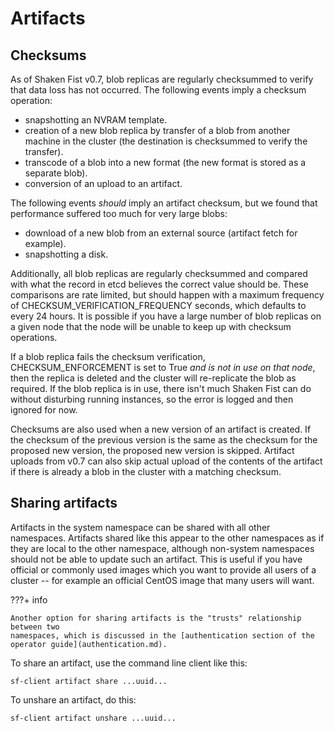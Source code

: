 # Artifacts

## Checksums

As of Shaken Fist v0.7, blob replicas are regularly checksummed to verify that
data loss has not occurred. The following events imply a checksum operation:

* snapshotting an NVRAM template.
* creation of a new blob replica by transfer of a blob from another machine in
  the cluster (the destination is checksummed to verify the transfer).
* transcode of a blob into a new format (the new format is stored as a
  separate blob).
* conversion of an upload to an artifact.

The following events _should_ imply an artifact checksum, but we found that
performance suffered too much for very large blobs:

* download of a new blob from an external source (artifact fetch for example).
* snapshotting a disk.

Additionally, all blob replicas are regularly checksummed and compared with what
the record in etcd believes the correct value should be. These comparisons are
rate limited, but should happen with a maximum frequency of
CHECKSUM_VERIFICATION_FREQUENCY seconds, which defaults to every 24 hours. It is
possible if you have a large number of blob replicas on a given node that the node
will be unable to keep up with checksum operations.

If a blob replica fails the checksum verification, CHECKSUM_ENFORCEMENT is set
to True _and is not in use on that node_, then the replica is deleted and the
cluster will re-replicate the blob as required. If the blob replica is in use,
there isn't much Shaken Fist can do without disturbing running instances, so the
error is logged and then ignored for now.

Checksums are also used when a new version of an artifact is created. If the
checksum of the previous version is the same as the checksum for the proposed
new version, the proposed new version is skipped. Artifact uploads from v0.7 can
also skip actual upload of the contents of the artifact if there is already a
blob in the cluster with a matching checksum.

## Sharing artifacts

Artifacts in the system namespace can be shared with all other namespaces.
Artifacts shared like this appear to the other namespaces as if they are local
to the other namespace, although non-system namespaces should not be able to
update such an artifact. This is useful if you have official or commonly used
images which you want to provide all users of a cluster -- for example an
official CentOS image that many users will want.

???+ info

    Another option for sharing artifacts is the "trusts" relationship between two
    namespaces, which is discussed in the [authentication section of the operator guide](authentication.md).

To share an artifact, use the command line client like this:

`sf-client artifact share ...uuid...`

To unshare an artifact, do this:

`sf-client artifact unshare ...uuid...`